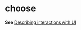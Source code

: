 # choose

**See** [Describing interactions with UI](~/procedures-instructions/describing-interactions-with-ui.md)

